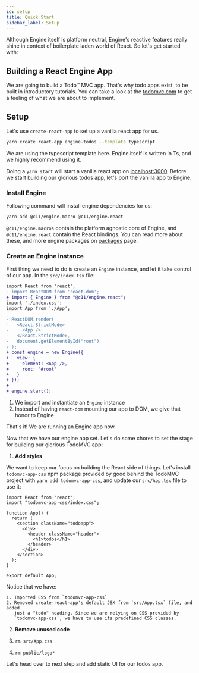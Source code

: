 ```yaml
---
id: setup
title: Quick Start
sidebar_label: Setup
---
```


Although Engine itself is platform neutral, Engine's reactive features really
shine in context of boilerplate laden world of React. So let's get started with:

## Building a React Engine App

We are going to build a Todo&trade; MVC app. That's why todo apps exist, to be
built in introductory tutorials. You can take a look at the
[todomvc.com](http://todomvc.com/) to get a feeling of what we are about to
implement.

## Setup

Let's use `create-react-app` to set up a vanilla react app for us.

```sh
yarn create react-app engine-todos --template typescript
```

We are using the typescript template here. Engine itself is written in Ts, and
we highly recommend using it.

Doing a `yarn start` will start a vanilla react app on
[localhost:3000](http://localhost:3000). Before we start building our glorious
todos app, let's port the vanilla app to Engine.

### Install Engine

Following command will install engine dependencies for us:

```sh
yarn add @c11/engine.macro @c11/engine.react
```

`@c11/engine.macros` contain the platform agnostic core of Engine, and
`@c11/engine.react` contain the React bindings. You can read more about these,
and more engine packages on [packages](packages) page.

### Create an Engine instance

First thing we need to do is create an `Engine` instance, and let it take
control of our app. In the `src/index.tsx` file:

```diff
import React from 'react';
- import ReactDOM from 'react-dom';
+ import { Engine } from "@c11/engine.react";
import './index.css';
import App from './App';

- ReactDOM.render(
-   <React.StrictMode>
-     <App />
-   </React.StrictMode>,
-   document.getElementById("root")
- );
+ const engine = new Engine({
+   view: {
+     element: <App />,
+     root: "#root"
+   }
+ });
+
+ engine.start();
```

1. We import and instantiate an `Engine` instance
2. Instead of having `react-dom` mounting our app to DOM, we give that honor to
   Engine

That's it! We are running an Engine app now.

Now that we have our engine app set. Let's do some chores to set the stage for
building our glorious TodoMVC app:

1. **Add styles**

  We want to keep our focus on building the React side of things. Let's install
  `todomvc-app-css` npm package provided by good behind the TodoMVC project with
  `yarn add todomvc-app-css`, and update our `src/App.tsx` file to use it:

  ```tsx
  import React from "react";
  import "todomvc-app-css/index.css";

  function App() {
    return (
      <section className="todoapp">
        <div>
          <header className="header">
            <h1>todos</h1>
          </header>
        </div>
      </section>
    );
  }

  export default App;
  ```
  Notice that we have:

    1. Imported CSS from `todomvc-app-css`
    2. Removed create-react-app's default JSX from `src/App.tsx` file, and added
       just a "todo" heading. Since we are relying on CSS provided by
       `todomvc-app-css`, we have to use its predefined CSS classes.

2. **Remove unused code**

  1. `rm src/App.css`
  1. `rm public/logo*`

Let's head over to next step and add static UI for our todos app.
